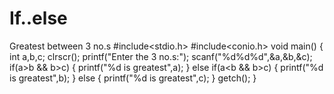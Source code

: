 # If..else
Greatest between 3 no.s
#include<stdio.h>
#include<conio.h>
void main()
{
int a,b,c;
clrscr();
printf("Enter the 3 no.s:");
scanf("%d%d%d",&a,&b,&c);
if(a>b && b>c)
{
printf("%d is greatest",a);
}
else if(a<b && b>c)
{
printf("%d is greatest",b);
}
else
{
printf("%d is greatest",c);
}
getch();
}
